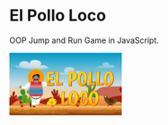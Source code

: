# El Pollo Loco

OOP Jump and Run Game in JavaScript.

<img src="img/9_intro_outro_screens/start/startscreen_1.png" width="200">
